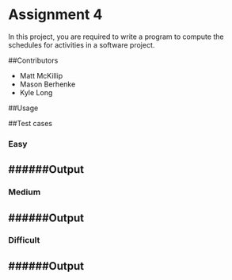 
# Assignment 4
In this project, you are required to write a program to compute the schedules for activities
in a software project.

##Contributors
* Matt McKillip
* Mason Berhenke
* Kyle Long

##Usage

##Test cases

### Easy

######Output
-----

### Medium


######Output
-----


### Difficult


######Output
-----


